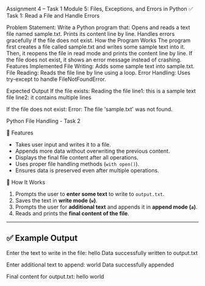 Assignment 4 – Task 1
Module 5: Files, Exceptions, and Errors in Python
✅ Task 1: Read a File and Handle Errors

Problem Statement:
    Write a Python program that:
      Opens and reads a text file named sample.txt.
      Prints its content line by line.
      Handles errors gracefully if the file does not exist.
    How the Program Works
      The program first creates a file called sample.txt and writes some sample text into it.
      Then, it reopens the file in read mode and prints the content line by line.
      If the file does not exist, it shows an error message instead of crashing.
    Features Implemented
      File Writing: Adds some sample text into sample.txt.
      File Reading: Reads the file line by line using a loop.
      Error Handling: Uses try-except to handle FileNotFoundError.

Expected Output
If the file exists:
          Reading the file
            line1: this is a sample text file
            line2: it contains multiple lines
            
If the file does not exist:
          Error: The file 'sample.txt' was not found.



Python File Handling - Task 2


📌 Features
  - Takes user input and writes it to a file.
  - Appends more data without overwriting the previous content.
  - Displays the final file content after all operations.
  - Uses proper file handling methods (`with open()`).
  - Ensures data is preserved even after multiple operations.

📜 How It Works
  1. Prompts the user to **enter some text** to write to `output.txt`.
  2. Saves the text in **write mode (`w`)**.
  3. Prompts the user for **additional text** and appends it in **append mode (`a`)**.
  4. Reads and prints the **final content of the file**.

---

## ✅ Example Output
Enter the text to write in the file: hello
Data successfully written to output.txt

Enter additional text to append: world
Data successfully appended

Final content for output.txt:
hello
world
